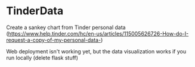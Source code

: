 # TinderData
Create a sankey chart from Tinder personal data (https://www.help.tinder.com/hc/en-us/articles/115005626726-How-do-I-request-a-copy-of-my-personal-data-)

Web deployment isn't working yet, but the data visualization works if you run locally (delete flask stuff) 
